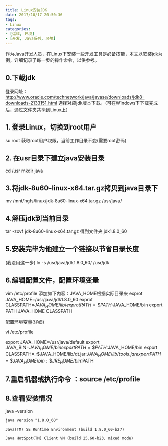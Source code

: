 ```yaml
---
title: Linux安装JDK
date: 2017/10/17 20:50:36
tags:
- Linux
categories:
- [运维, 环境]
- [开发, Java系列, 环境]
---
```

作为[Java](http://lib.csdn.net/base/17)开发人员，在Linux下安装一些开发工具是必备技能，本文以安装jdk为例，详细记录了每一步的操作命令，以供参考。

## 0.下载jdk

登录网址：http://www.oracle.com/technetwork/java/javase/downloads/jdk8-downloads-2133151.html
选择对应jdk版本下载。（可在Windows下下载完成后，通过文件夹共享到Linux上）

<!--more-->

## 1. 登录Linux，切换到root用户

su root 获取root用户权限，当前工作目录不变(需要root密码)


## 2. 在usr目录下建立java安装目录

cd /usr
mkdir java

## 3.将jdk-8u60-linux-x64.tar.gz拷贝到java目录下

mv /mnt/hgfs/linux/jdk-8u60-linux-x64.tar.gz /usr/java/

## 4.解压jdk到当前目录

tar -zxvf jdk-8u60-linux-x64.tar.gz
得到文件夹 jdk1.8.0_60

## 5.安装完毕为他建立一个链接以节省目录长度

(我没用这一步)
ln -s /usr/java/jdk1.8.0_60/ /usr/jdk

## 6.编辑配置文件，配置环境变量

vim /etc/profile
添加如下内容：JAVA_HOME根据实际目录来
exprot JAVA_HOME=/usr/java/jdk1.8.0_60
exprot CLASSPATH=$JAVA_HOME/lib/
exprot PATH=\$PATH:$JAVA_HOME/bin
export PATH JAVA_HOME CLASSPATH

配置环境变量(详细)

vi /etc/profile

export JAVA_HOME=/usr/java/default
export JAVA_BIN=$JAVA_HOME/bin
export PATH=\$PATH:$JAVA_HOME/bin
export CLASSPATH=.:\$JAVA_HOME/lib/dt.jar:$JAVA_HOME/lib/tools.jar
export PATH=\$JAVA_HOME/bin:\$JRE_HOME/bin:$PATH

## 7.重启机器或执行命令 ：source /etc/profile

## 8.查看安装情况

java -version

```shell
java version "1.8.0_60"

Java(TM) SE Runtime Environment (build 1.8.0_60-b27)

Java HotSpot(TM) Client VM (build 25.60-b23, mixed mode)
```